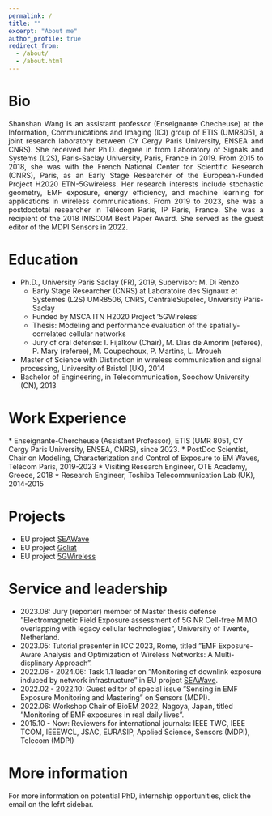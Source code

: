 ```yaml
---
permalink: /
title: ""
excerpt: "About me"
author_profile: true
redirect_from: 
  - /about/
  - /about.html
---
```




<h1> Bio </h1>	
<newline> 


<div align="justify">
<p>Shanshan Wang is an assistant professor (Enseignante Checheuse) at the Information, Communications and Imaging (ICI) group of ETIS (UMR8051, a joint research laboratory between CY Cergy Paris University, ENSEA and CNRS). She received her Ph.D. degree in from Laboratory of Signals and Systems (L2S), Paris-Saclay University, Paris, France in 2019. From 2015 to 2018, she was with the French National Center for Scientific Research (CNRS), Paris, as an Early Stage Researcher of the European-Funded Project H2020 ETN-5Gwireless. Her research interests include stochastic geometry, EMF exposure, energy efficiency, and machine learning for applications in wireless communications. 
From 2019 to 2023, she was a postdoctotal researcher in Télécom Paris, IP Paris, France. She was a recipient of the 2018 INISCOM Best Paper Award. She served as the guest editor of the MDPI Sensors in 2022.</p>
</div>


<newline> 
<newline> 
  
<h1>Education</h1>
<newline> 
<ul>
  <li>Ph.D., University Paris Saclay (FR), 2019, Supervisor: M. Di Renzo
    <ul>
      <li>Early Stage Researcher (CNRS) at Laboratoire des Signaux et Systèmes (L2S) UMR8506, CNRS, CentraleSupelec, University Paris-Saclay</li>
      <li>Funded by MSCA ITN H2020 Project ’5GWireless’</li>
      <li>Thesis: Modeling and performance evaluation of the spatially-correlated cellular networks</li>
      <li>Jury of oral defense: I. Fijalkow (Chair), M. Dias de Amorim (referee), P. Mary (referee), M. Coupechoux, P. Martins, L. Mroueh</li>
    </ul>
  </li>
  <li>Master of Science with Distinction in wireless communication and signal processing, University of Bristol (UK), 2014</li>
  <li>Bachelor of Engineering, in Telecommunication, Soochow University (CN), 2013</li>
</ul>


<h1>Work Experience</h1>
<newline> 
* Enseignante-Chercheuse (Assistant Professor), ETIS (UMR 8051, CY Cergy Paris University, ENSEA, CNRS), since 2023.
* PostDoc Scientist, Chair on Modeling, Characterization and Control of Exposure to EM Waves, Télécom Paris, 2019-2023
* Visiting Research Engineer, OTE Academy, Greece, 2018
* Research Engineer, Toshiba Telecommunication Lab (UK), 2014-2015 

<newline> 
<newline> 
  
<h1>Projects</h1>
<newline> 

* EU project [SEAWave](https://seawave-project.eu/)
* EU project [Goliat](https://projectgoliat.eu/)
* EU project [5GWireless](https://cordis.europa.eu/project/id/641985)

<newline> 
<newline> 

<h1>Service and leadership</h1>
<newline> 
  
* 2023.08: Jury (reporter) member of Master thesis defense ”Electromagnetic Field Exposure assessment of 5G NR Cell-free MIMO overlapping with legacy cellular technologies”, University of Twente, Netherland.
* 2023.05: Tutorial presenter in ICC 2023, Rome, titled ”EMF Exposure-Aware Analysis and Optimization of Wireless Networks: A Multi-displinary Approach”.
* 2022.06 - 2024.06: Task 1.1 leader on ”Monitoring of downlink exposure induced by network infrastructure” in EU project [SEAWave](https://seawave-project.eu/).
* 2022.02 - 2022.10: Guest editor of special issue ”Sensing in EMF Exposure Monitoring and Mastering” on Sensors (MDPI).
* 2022.06: Workshop Chair of BioEM 2022, Nagoya, Japan, titled ”Monitoring of EMF exposures in real daily lives”.
* 2015.10 - Now: Reviewers for international journals: IEEE TWC, IEEE TCOM, IEEEWCL, JSAC, EURASIP, Applied Science, Sensors (MDPI), Telecom (MDPI)


<newline> 
<newline> 

<h1>More information</h1>	

<newline> 

For more information on potential PhD, internship opportunities, click the email on the lefrt sidebar.


<!--- Site-wide configuration
 ------
 The main configuration file for the site is in the base directory in [_config.yml](https://github.com/academicpages/academicpages.github.io/blob/master/_config.yml), which defines the content in the sidebars and other site-wide features. You will need to replace the default variables with ones about yourself and your site's github repository. The configuration file for the top menu is in [_data/navigation.yml](https://github.com/academicpages/academicpages.github.io/blob/master/_data/navigation.yml). For example, if you don't have a portfolio or blog posts, you can remove those items from that navigation.yml file to remove them from the header. -->

<!--- **Markdown generator**

I have also created [a set of Jupyter notebooks](https://github.com/academicpages/academicpages.github.io/tree/master/markdown_generator) that converts a CSV containing structured data about talks or presentations into individual markdown files that will be properly formatted for the academicpages template. The sample CSVs in that directory are the ones I used to create my own personal website at stuartgeiger.com. My usual workflow is that I keep a spreadsheet of my publications and talks, then run the code in these notebooks to generate the markdown files, then commit and push them to the GitHub repository.-->


